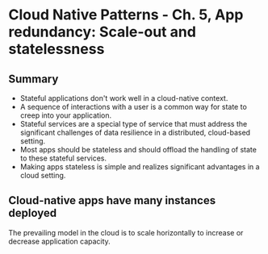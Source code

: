 # Cloud Native Patterns - Ch. 5, App redundancy: Scale-out and statelessness

## Summary

- Stateful applications don't work well in a cloud-native context.
- A sequence of interactions with a user is a common way for state to
  creep into your application.
- Stateful services are a special type of service that must address the
  significant challenges of data resilience in a distributed,
  cloud-based setting.
- Most apps should be stateless and should offload the handling of state
  to these stateful services.
- Making apps stateless is simple and realizes significant advantages in
  a cloud setting.

## Cloud-native apps have many instances deployed

The prevailing model in the cloud is to scale horizontally to increase
or decrease application capacity.